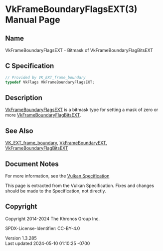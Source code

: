 # VkFrameBoundaryFlagsEXT(3) Manual Page

## Name

VkFrameBoundaryFlagsEXT - Bitmask of VkFrameBoundaryFlagBitsEXT



## <a href="#_c_specification" class="anchor"></a>C Specification

``` c
// Provided by VK_EXT_frame_boundary
typedef VkFlags VkFrameBoundaryFlagsEXT;
```

## <a href="#_description" class="anchor"></a>Description

[VkFrameBoundaryFlagsEXT](https://registry.khronos.org/vulkan/specs/1.3-extensions/man/html/VkFrameBoundaryFlagsEXT.html) is a bitmask
type for setting a mask of zero or more
[VkFrameBoundaryFlagBitsEXT](https://registry.khronos.org/vulkan/specs/1.3-extensions/man/html/VkFrameBoundaryFlagBitsEXT.html).

## <a href="#_see_also" class="anchor"></a>See Also

[VK_EXT_frame_boundary](https://registry.khronos.org/vulkan/specs/1.3-extensions/man/html/VK_EXT_frame_boundary.html),
[VkFrameBoundaryEXT](https://registry.khronos.org/vulkan/specs/1.3-extensions/man/html/VkFrameBoundaryEXT.html),
[VkFrameBoundaryFlagBitsEXT](https://registry.khronos.org/vulkan/specs/1.3-extensions/man/html/VkFrameBoundaryFlagBitsEXT.html)

## <a href="#_document_notes" class="anchor"></a>Document Notes

For more information, see the <a
href="https://registry.khronos.org/vulkan/specs/1.3-extensions/html/vkspec.html#VkFrameBoundaryFlagsEXT"
target="_blank" rel="noopener">Vulkan Specification</a>

This page is extracted from the Vulkan Specification. Fixes and changes
should be made to the Specification, not directly.

## <a href="#_copyright" class="anchor"></a>Copyright

Copyright 2014-2024 The Khronos Group Inc.

SPDX-License-Identifier: CC-BY-4.0

Version 1.3.285  
Last updated 2024-05-10 01:10:25 -0700
